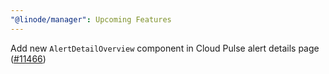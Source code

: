 ```yaml
---
"@linode/manager": Upcoming Features
---
```


Add new `AlertDetailOverview` component in Cloud Pulse alert details page ([#11466](https://github.com/linode/manager/pull/11466))
